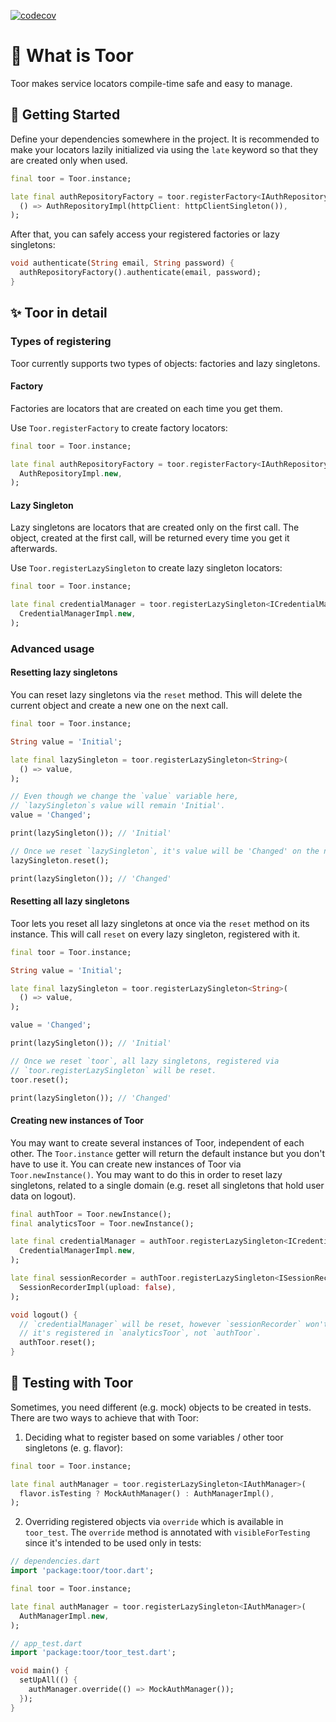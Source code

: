 [![codecov](https://codecov.io/gh/f-person/toor/branch/master/graph/badge.svg)](https://codecov.io/gh/f-person/toor)

# 🌱 What is Toor
Toor makes service locators compile-time safe and easy to manage.

## 🚀 Getting Started

Define your dependencies somewhere in the project.
It is recommended to make your locators lazily initialized via using
the `late` keyword so that they are created only when used.

```dart
final toor = Toor.instance;

late final authRepositoryFactory = toor.registerFactory<IAuthRepository>(
  () => AuthRepositoryImpl(httpClient: httpClientSingleton()),
);
```

After that, you can safely access your registered factories or lazy singletons:
```dart
void authenticate(String email, String password) {
  authRepositoryFactory().authenticate(email, password);
}
```

## ✨ Toor in detail
### Types of registering 
Toor currently supports two types of objects: factories and lazy singletons.

#### Factory
Factories are locators that are created on each time you get them.

Use `Toor.registerFactory` to create factory locators:

```dart
final toor = Toor.instance;

late final authRepositoryFactory = toor.registerFactory<IAuthRepository>(
  AuthRepositoryImpl.new,
);
```

#### Lazy Singleton
Lazy singletons are locators that are created only on the first call.
The object, created at the first call, will be returned every time you get
it afterwards.

Use `Toor.registerLazySingleton` to create lazy singleton locators:

```dart
final toor = Toor.instance;

late final credentialManager = toor.registerLazySingleton<ICredentialManager>(
  CredentialManagerImpl.new,
);
```

### Advanced usage

#### Resetting lazy singletons 
You can reset lazy singletons via the `reset` method. This will delete the
current object and create a new one on the next call.

```dart
final toor = Toor.instance;

String value = 'Initial';

late final lazySingleton = toor.registerLazySingleton<String>(
  () => value,
);

// Even though we change the `value` variable here,
// `lazySingleton`s value will remain 'Initial'.
value = 'Changed';

print(lazySingleton()); // 'Initial'

// Once we reset `lazySingleton`, it's value will be 'Changed' on the next call.
lazySingleton.reset();

print(lazySingleton()); // 'Changed'
```

#### Resetting all lazy singletons
Toor lets you reset all lazy singletons at once via the `reset` method on its
instance. This will call `reset` on every lazy singleton, registered with it.

```dart
final toor = Toor.instance;

String value = 'Initial';

late final lazySingleton = toor.registerLazySingleton<String>(
  () => value,
);

value = 'Changed';

print(lazySingleton()); // 'Initial'

// Once we reset `toor`, all lazy singletons, registered via
// `toor.registerLazySingleton` will be reset.
toor.reset();

print(lazySingleton()); // 'Changed'
```

#### Creating new instances of Toor
You may want to create several instances of Toor, independent of each other.
The `Toor.instance` getter will return the default instance but you don't
have to use it. You can create new instances of Toor via `Toor.newInstance()`.
You may want to do this in order to reset lazy singletons, related to a
single domain (e.g. reset all singletons that hold user data on logout).

```dart
final authToor = Toor.newInstance();
final analyticsToor = Toor.newInstance();

late final credentialManager = authToor.registerLazySingleton<ICredentialManager>(
  CredentialManagerImpl.new,
);

late final sessionRecorder = authToor.registerLazySingleton<ISessionRecorder>(
  SessionRecorderImpl(upload: false),
);

void logout() {
  // `credentialManager` will be reset, however `sessionRecorder` won't, since
  // it's registered in `analyticsToor`, not `authToor`.
  authToor.reset();
}
```

## 🧪 Testing with Toor
Sometimes, you need different (e.g. mock) objects to be created in tests.
There are two ways to achieve that with Toor:
1. Deciding what to register based on some variables / other toor singletons
(e. g. flavor):
```dart
final toor = Toor.instance;

late final authManager = toor.registerLazySingleton<IAuthManager>(
  flavor.isTesting ? MockAuthManager() : AuthManagerImpl(),
);
```
2. Overriding registered objects via `override` which is
available in `toor_test`. The `override` method is annotated with
`visibleForTesting` since it's intended to be used only in tests:
```dart
// dependencies.dart
import 'package:toor/toor.dart';

final toor = Toor.instance;

late final authManager = toor.registerLazySingleton<IAuthManager>(
  AuthManagerImpl.new,
);
```

```dart
// app_test.dart
import 'package:toor/toor_test.dart';

void main() {
  setUpAll(() {
    authManager.override(() => MockAuthManager());
  });
}
```
